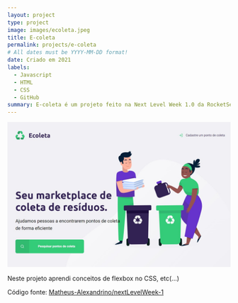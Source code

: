 ```yaml
---
layout: project
type: project
image: images/ecoleta.jpeg
title: E-coleta
permalink: projects/e-coleta
# All dates must be YYYY-MM-DD format!
date: Criado em 2021
labels:
  - Javascript
  - HTML
  - CSS  
  - GitHub
summary: E-coleta é um projeto feito na Next Level Week 1.0 da RocketSeat
---
```


<img class="ui medium right floated rounded image" src="../images/ecoleta.jpeg">

Neste projeto aprendi conceitos de flexbox no CSS, etc(...) 
 
Código fonte: <a href="https://github.com/Matheus-Alexandrino/nextLevelWeek-1"><i class="large github icon"></i>Matheus-Alexandrino/nextLevelWeek-1</a>